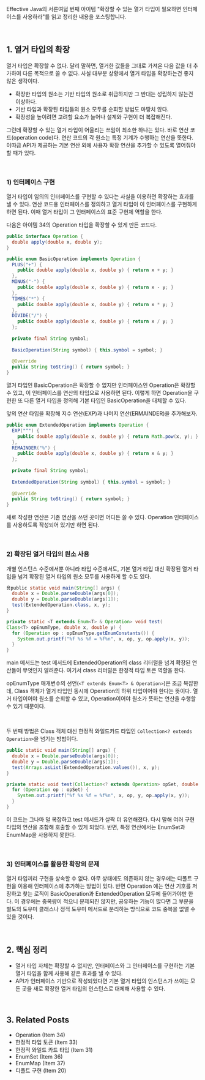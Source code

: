 Effective Java의 서른여덟 번째 아이템 "확장할 수 있는 열거 타입이 필요하면 인터페이스를 사용하라"를 읽고 정리한 내용을 포스팅합니다.

<br>

## 1. 열거 타입의 확장

열거 타입은 확장할 수 없다. 달리 말하면, 열거한 값들을 그대로 가져온 다음 값을 더 추가하여 다른 목적으로 쓸 수 없다. 사실 대부분 상황에서 열거 타입을 확장하는건 좋지 않은 생각이다.

* 확장한 타입의 원소는 기반 타입의 원소로 취급하지만 그 반대는 성립하지 않는건 이상하다. 
* 기반 타입과 확장된 타입들의 원소 모두를 순회할 방법도 마땅치 않다. 
* 확장성을 높이려면 고려할 요소가 늘어나 설계와 구현이 더 복잡해진다. 

그런데 확장할 수 있는 열거 타입이 어울리는 쓰임이 최소한 하나는 있다. 바로 연산 코드(operation code)다. 연산 코드의 각 원소는 특정 기계가 수행하는 연산을 뜻한다. 이따금 API가 제공하는 기본 연산 외에 사용자 확장 연산을 추가할 수 있도록 열어줘야 할 때가 있다.

<br>

### 1) 인터페이스 구현

열거 타입이 임의의 인터페이스를 구현할 수 있다는 사실을 이용하면 확장하는 효과를 낼 수 있다. 연산 코드용 인터페이스를 정의하고 열거 타입이 이 인터페이스를 구현하게 하면 된다. 이때 열거 타입이 그 인터페이스의 표준 구현체 역할을 한다.

다음은 아이템 34의 Operation 타입을 확장할 수 있게 만든 코드다.

```java
public interface Operation {
  double apply(double x, double y);
}
```

```java
public enum BasicOperation implements Operation {
  PLUS("+") {
    public double apply(double x, double y) { return x + y; }
  },
  MINUS("-") {
    public double apply(double x, double y) { return x - y; }
  },
  TIMES("*") {
    public double apply(double x, double y) { return x * y; }
  },
  DIVIDE("/") {
    public double apply(double x, double y) { return x / y; }
  };
  
  private final String symbol;
  
  BasicOperation(String symbol) { this.symbol = symbol; }
  
  @Override
  public String toString() { return symbol; }
}
```

열거 타입인 BasicOperation은 확장할 수 없지만 인터페이스인 Operation은 확장할 수 있고, 이 인터페이스를 연산의 타입으로 사용하면 된다. 이렇게 하면 Operation을 구현한 또 다른 열거 타입을 정의해 기본 타입인 BasicOperation을 대체할 수 있다.

앞의 연산 타입을 확장해 지수 연산(EXP)과 나머지 연산(ERMAINDER)을 추가해보자.

```java
public enum ExtendedOperation implements Operation {
  EXP("^") {
    public double apply(double x, double y) { return Math.pow(x, y); }
  },
  REMAINDER("%") {
    public double apply(double x, double y) { return x & y; }
  };
  
  private final String symbol;
  
  ExtendedOperation(String symbol) { this.symbol = symbol; }
  
  @Override
  public String toString() { return symbol; }
}
```

새로 작성한 연산은 기존 연산을 쓰던 곳이면 어디든 쓸 수 있다. Operation 인터페이스를 사용하도록 작성되어 있기만 하면 된다. 

<br>

### 2) 확장된 열거 타입의 원소 사용

개별 인스턴스 수준에서뿐 아니라 타입 수준에서도, 기본 열거 타입 대신 확장된 열거 타입을 넘겨 확장된 열거 타입의 원소 모두를 사용하게 할 수도 있다.

```java
용public static void main(String[] args) {
  double x = Double.parseDouble(args[0]);
  double y = Double.parseDouble(args[1]);
  test(ExtendedOperation.class, x, y);
}

private static <T extends Enum<T> & Operation> void test(
Class<T> opEnumType, double x, double y) {
  for (Operation op : opEnumType.getEnumConstants()) {
    System.out.printf("%f %s %f = %f%n", x, op, y, op.apply(x, y));
  }
}
```

main 메서드는 test 메서드에 ExtendedOperation의 class 리터럴을 넘겨 확장된 연산들이 무엇인지 알려준다. 여기서 class 리터럴은 한정적 타입 토큰 역할을 한다. 

opEnumType 매개변수의 선언(`<T extends Enum<T> & Operation>`)은 조금 복잡한데, Class 객체가 열거 타입인 동시에 Operation의 하위 타입이어야 한다는 뜻이다. 열거 타입이어야 원소를 순회할 수 있고, Operation이어야 원소가 뜻하는 연산을 수행할 수 있기 때문이다. 

<br>

두 번째 방법은 Class 객체 대신 한정적 와일드카드 타입인 `Collection<? extends Operation>`을 넘기는 방법이다.

```java
public static void main(String[] args) {
  double x = Double.parseDouble(args[0]);
  double y = Double.parseDouble(args[1]);
  test(Arrays.asList(ExtendedOperation.values()), x, y);
}

private static void test(Collection<? extends Operation> opSet, double x, double y) {
  for (Operation op : opSet) {
    System.out.printf("%f %s %f = %f%n", x, op, y, op.apply(x, y));
  }
}
```

이 코드는 그나마 덜 복잡하고 test 메서드가 살짝 더 유연해졌다. 다시 말해 여러 구현 타입의 연산을 조합해 호출할 수 있게 되었다. 반면, 특정 연산에서는 EnumSet과 EnumMap을 사용하지 못한다.

<br>

### 3) 인터페이스를 활용한 확장의 문제

열거 타입끼리 구현을 상속할 수 없다. 아무 상태에도 의존하지 않는 경우에는 디폴트 구현을 이용해 인터페이스에 추가하는 방법이 있다. 반면 Operation 예는 연산 기호를 저장하고 찾는 로직이 BasicOperation과 ExtendedOperation 모두에 들어가야만 한다. 이 경우에는 중복량이 적으니 문제되진 않지만, 공유하는 기능이 많다면 그 부분을 별도의 도우미 클래스나 정적 도우미 메서드로 분리하는 방식으로 코드 중복을 없앨 수 있을 것이다.

<br>

## 2. 핵심 정리

* 열거 타입 자체는 확장할 수 없지만, 인터페이스와 그 인터페이스를 구현하는 기본 열거 타입을 함께 사용해 같은 효과를 낼 수 있다.
* API가 인터페이스 기반으로 작성되었다면 기본 열거 타입의 인스턴스가 쓰이는 모든 곳을 새로 확장한 열거 타입의 인스턴스로 대체해 사용할 수 있다.

<br>

## 3. Related Posts

* Operation (Item 34)
* 한정적 타입 토큰 (Item 33)
* 한정적 와일드 카드 타입 (Item 31)
* EnumSet (Item 36)
* EnumMap (Item 37)
* 디폴트 구현 (Item 20)

